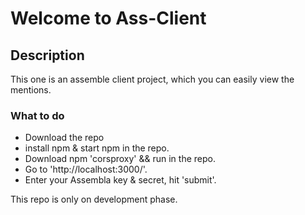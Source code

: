 # Welcome to Ass-Client

## Description

This one is an assemble client project, which you can easily view the mentions.

### What to do

- Download the repo
- install npm & start npm in the repo.
- Download npm 'corsproxy' && run in the repo.
- Go to 'http://localhost:3000/'.
- Enter your Assembla key & secret, hit 'submit'.

This repo is only on development phase.
